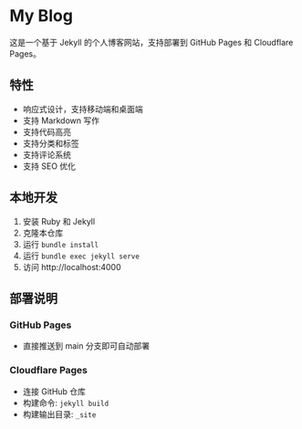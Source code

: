 # My Blog

这是一个基于 Jekyll 的个人博客网站，支持部署到 GitHub Pages 和 Cloudflare Pages。

## 特性

- 响应式设计，支持移动端和桌面端
- 支持 Markdown 写作
- 支持代码高亮
- 支持分类和标签
- 支持评论系统
- 支持 SEO 优化

## 本地开发

1. 安装 Ruby 和 Jekyll
2. 克隆本仓库
3. 运行 `bundle install`
4. 运行 `bundle exec jekyll serve`
5. 访问 http://localhost:4000

## 部署说明

### GitHub Pages
- 直接推送到 main 分支即可自动部署

### Cloudflare Pages
- 连接 GitHub 仓库
- 构建命令: `jekyll build`
- 构建输出目录: `_site`
